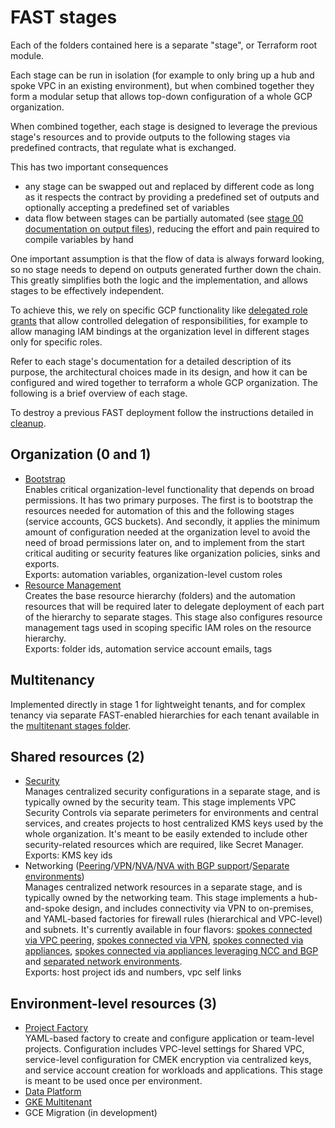 # FAST stages

Each of the folders contained here is a separate "stage", or Terraform root module.

Each stage can be run in isolation (for example to only bring up a hub and spoke VPC in an existing environment), but when combined together they form a modular setup that allows top-down configuration of a whole GCP organization.

When combined together, each stage is designed to leverage the previous stage's resources and to provide outputs to the following stages via predefined contracts, that regulate what is exchanged.

This has two important consequences

- any stage can be swapped out and replaced by different code as long as it respects the contract by providing a predefined set of outputs and optionally accepting a predefined set of variables
- data flow between stages can be partially automated (see [stage 00 documentation on output files](./0-bootstrap/README.md#output-files-and-cross-stage-variables)), reducing the effort and pain required to compile variables by hand

One important assumption is that the flow of data is always forward looking, so no stage needs to depend on outputs generated further down the chain. This greatly simplifies both the logic and the implementation, and allows stages to be effectively independent.

To achieve this, we rely on specific GCP functionality like [delegated role grants](https://medium.com/google-cloud/managing-gcp-service-usage-through-delegated-role-grants-a843610f2226) that allow controlled delegation of responsibilities, for example to allow managing IAM bindings at the organization level in different stages only for specific roles.

Refer to each stage's documentation for a detailed description of its purpose, the architectural choices made in its design, and how it can be configured and wired together to terraform a whole GCP organization. The following is a brief overview of each stage.

To destroy a previous FAST deployment follow the instructions detailed in [cleanup](CLEANUP.md).

## Organization (0 and 1)

- [Bootstrap](0-bootstrap/README.md)  
  Enables critical organization-level functionality that depends on broad permissions. It has two primary purposes. The first is to bootstrap the resources needed for automation of this and the following stages (service accounts, GCS buckets). And secondly, it applies the minimum amount of configuration needed at the organization level to avoid the need of broad permissions later on, and to implement from the start critical auditing or security features like organization policies, sinks and exports.\
  Exports: automation variables, organization-level custom roles
- [Resource Management](1-resman/README.md)  
  Creates the base resource hierarchy (folders) and the automation resources that will be required later to delegate deployment of each part of the hierarchy to separate stages. This stage also configures resource management tags used in scoping specific IAM roles on the resource hierarchy.\
  Exports: folder ids, automation service account emails, tags

## Multitenancy

Implemented directly in stage 1 for lightweight tenants, and for complex tenancy via separate FAST-enabled  hierarchies for each tenant available in the [multitenant stages folder](../stages-multitenant/).

## Shared resources (2)

- [Security](2-security/README.md)  
  Manages centralized security configurations in a separate stage, and is typically owned by the security team. This stage implements VPC Security Controls via separate perimeters for environments and central services, and creates projects to host centralized KMS keys used by the whole organization. It's meant to be easily extended to include other security-related resources which are required, like Secret Manager.\
  Exports: KMS key ids
- Networking ([Peering](2-networking-a-peering/README.md)/[VPN](2-networking-b-vpn/README.md)/[NVA](2-networking-c-nva/README.md)/[NVA with BGP support](2-networking-e-nva-bgp/README.md)/[Separate environments](2-networking-d-separate-envs/README.md))  
  Manages centralized network resources in a separate stage, and is typically owned by the networking team. This stage implements a hub-and-spoke design, and includes connectivity via VPN to on-premises, and YAML-based factories for firewall rules (hierarchical and VPC-level) and subnets. It's currently available in four flavors: [spokes connected via VPC peering](2-networking-a-peering/README.md), [spokes connected via VPN](2-networking-b-vpn/README.md), [spokes connected via appliances](2-networking-c-nva/README.md), [spokes connected via appliances leveraging NCC and BGP](2-networking-e-nva-bgp/README.md) and [separated network environments](2-networking-d-separate-envs/README.md).\
  Exports: host project ids and numbers, vpc self links

## Environment-level resources (3)

- [Project Factory](3-project-factory/dev/)  
  YAML-based factory to create and configure application or team-level projects. Configuration includes VPC-level settings for Shared VPC, service-level configuration for CMEK encryption via centralized keys, and service account creation for workloads and applications. This stage is meant to be used once per environment.
- [Data Platform](3-data-platform/dev/)
- [GKE Multitenant](3-gke-multitenant/dev/)
- GCE Migration (in development)


